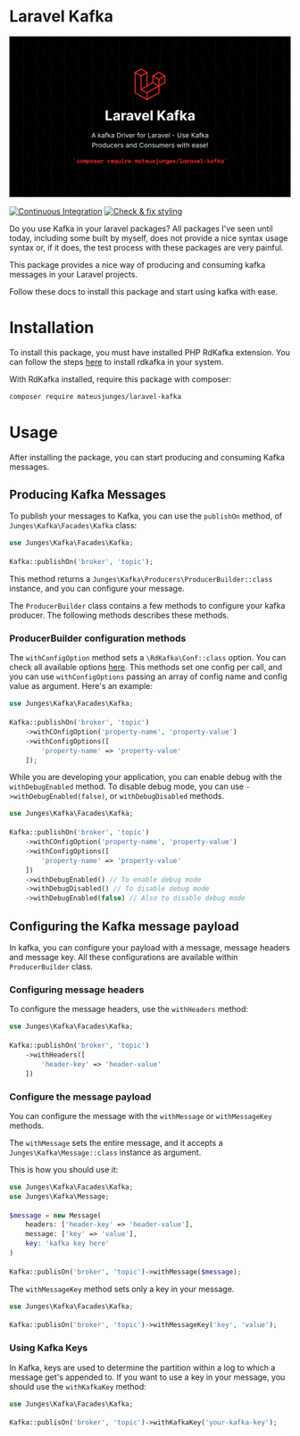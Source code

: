 # Laravel Kafka
![docs/laravel-kafka.png](docs/laravel-kafka.png)

[![Continuous Integration](https://github.com/mateusjunges/laravel-kafka/actions/workflows/run-tests.yml/badge.svg)](https://github.com/mateusjunges/laravel-kafka/actions/workflows/run-tests.yml)
[![Check & fix styling](https://github.com/mateusjunges/laravel-kafka/actions/workflows/php-cs-fixer.yml/badge.svg)](https://github.com/mateusjunges/laravel-kafka/actions/workflows/php-cs-fixer.yml)

Do you use Kafka in your laravel packages? All packages I've seen until today, including some built by myself, does not provide a nice
syntax usage syntax or, if it does, the test process with these packages are very painful.

This package provides a nice way of producing and consuming kafka messages in your Laravel projects.

Follow these docs to install this package and start using kafka with ease.

# Installation
To install this package, you must have installed PHP RdKafka extension. You can follow the steps [here](https://github.com/edenhill/librdkafka#installation)
to install rdkafka in your system.

With RdKafka installed, require this package with composer:

```bash
composer require mateusjunges/laravel-kafka
```

# Usage
After installing the package, you can start producing and consuming Kafka messages.

## Producing Kafka Messages
To publish your messages to Kafka, you can use the `publishOn` method, of `Junges\Kafka\Facades\Kafka` class:

```php
use Junges\Kafka\Facades\Kafka;

Kafka::publishOn('broker', 'topic');
```

This method returns a `Junges\Kafka\Producers\ProducerBuilder::class` instance, and you can configure your message.

The `ProducerBuilder` class contains a few methods to configure your kafka producer. The following methods describes these methods.

### ProducerBuilder configuration methods
The `withConfigOption` method sets a `\RdKafka\Conf::class` option. You can check all available options [here][rdkafka_config].
This methods set one config per call, and you can use `withConfigOptions` passing an array of config name and config value 
as argument. Here's an example:

```php
use Junges\Kafka\Facades\Kafka;

Kafka::publishOn('broker', 'topic')
    ->withCOnfigOption('property-name', 'property-value')
    ->withConfigOptions([
        'property-name' => 'property-value'
    ]);
```

While you are developing your application, you can enable debug with the `withDebugEnabled` method.
To disable debug mode, you can use `->withDebugEnabled(false)`, or `withDebugDisabled` methods.

```php
use Junges\Kafka\Facades\Kafka;

Kafka::publishOn('broker', 'topic')
    ->withCOnfigOption('property-name', 'property-value')
    ->withConfigOptions([
        'property-name' => 'property-value'
    ])
    ->withDebugEnabled() // To enable debug mode
    ->withDebugDisabled() // To disable debug mode
    ->withDebugEnabled(false) // Also to disable debug mode
```
## Configuring the Kafka message payload
In kafka, you can configure your payload with a message, message headers and message key. All these configurations are available 
within `ProducerBuilder` class.

### Configuring message headers
To configure the message headers, use the `withHeaders` method:

```php
use Junges\Kafka\Facades\Kafka;

Kafka::publishOn('broker', 'topic')
    ->withHeaders([
        'header-key' => 'header-value'
    ])
```

### Configure the message payload
You can configure the message with the `withMessage` or `withMessageKey` methods. 

The `withMessage` sets the entire message, and it accepts a `Junges\Kafka\Message::class` instance as argument.

This is how you should use it:

```php
use Junges\Kafka\Facades\Kafka;
use Junges\Kafka\Message;

$message = new Message(
    headers: ['header-key' => 'header-value'],
    message: ['key' => 'value'],
    key: 'kafka key here'  
)

Kafka::publisOn('broker', 'topic')->withMessage($message);
```

The `withMessageKey` method sets only a key in your message.

```php
use Junges\Kafka\Facades\Kafka;

Kafka::publisOn('broker', 'topic')->withMessageKey('key', 'value');
```

### Using Kafka Keys
In Kafka, keys are used to determine the partition within a log to which a message get's appended to.
If you want to use a key in your message, you should use the `withKafkaKey` method:

```php
use Junges\Kafka\Facades\Kafka;

Kafka::publisOn('broker', 'topic')->withKafkaKey('your-kafka-key');
```



[rdkafka_config]:https://github.com/edenhill/librdkafka/blob/master/CONFIGURATION.md

